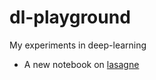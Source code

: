 dl-playground
=============

My experiments in deep-learning

* A new notebook on [lasagne](http://nbviewer.ipython.org/github/Oliver4242/dl-playground/tree/master/python/TestingLasagne/)
